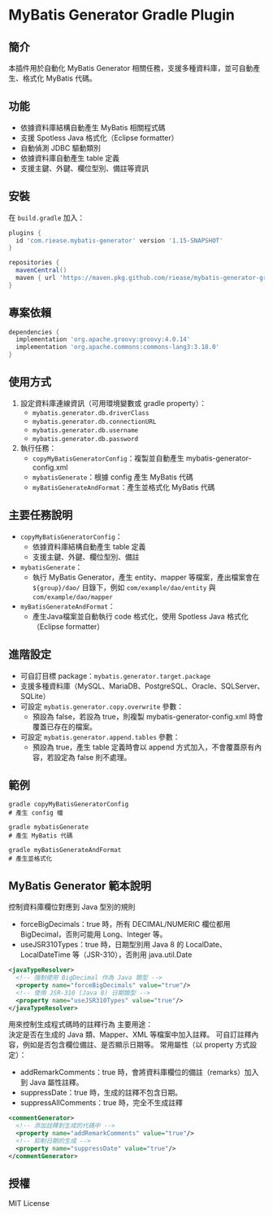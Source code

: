 # MyBatis Generator Gradle Plugin

## 簡介
本插件用於自動化 MyBatis Generator 相關任務，支援多種資料庫，並可自動產生、格式化 MyBatis 代碼。

## 功能
- 依據資料庫結構自動產生 MyBatis 相關程式碼
- 支援 Spotless Java 格式化（Eclipse formatter）
- 自動偵測 JDBC 驅動類別
- 依據資料庫自動產生 table 定義
- 支援主鍵、外鍵、欄位型別、備註等資訊

## 安裝
在 `build.gradle` 加入：

```groovy
plugins {
  id 'com.riease.mybatis-generator' version '1.15-SNAPSHOT'
}

repositories {
  mavenCentral()
  maven { url 'https://maven.pkg.github.com/riease/mybatis-generator-gradle-plugin' }
}
```

## 專案依賴
```groovy
dependencies {
  implementation 'org.apache.groovy:groovy:4.0.14'
  implementation 'org.apache.commons:commons-lang3:3.18.0'
}
```

## 使用方式
1. 設定資料庫連線資訊（可用環境變數或 gradle property）：
   - `mybatis.generator.db.driverClass`
   - `mybatis.generator.db.connectionURL`
   - `mybatis.generator.db.username`
   - `mybatis.generator.db.password`
2. 執行任務：
   - `copyMyBatisGeneratorConfig`：複製並自動產生 mybatis-generator-config.xml
   - `mybatisGenerate`：根據 config 產生 MyBatis 代碼
   - `myBatisGenerateAndFormat`：產生並格式化 MyBatis 代碼

## 主要任務說明
- `copyMyBatisGeneratorConfig`：
  - 依據資料庫結構自動產生 table 定義
  - 支援主鍵、外鍵、欄位型別、備註
- `mybatisGenerate`：
  - 執行 MyBatis Generator，產生 entity、mapper 等檔案，產出檔案會在 `${group}/dao/` 目錄下，例如 `com/example/dao/entity` 與 `com/example/dao/mapper` 
- `myBatisGenerateAndFormat`：
  - 產生Java檔案並自動執行 code 格式化，使用 Spotless Java 格式化（Eclipse formatter）

## 進階設定
- 可自訂目標 package：`mybatis.generator.target.package`
- 支援多種資料庫（MySQL、MariaDB、PostgreSQL、Oracle、SQLServer、SQLite）
- 可設定 `mybatis.generator.copy.overwrite` 參數：
  - 預設為 false，若設為 true，則複製 mybatis-generator-config.xml 時會覆蓋已存在的檔案。
- 可設定 `mybatis.generator.append.tables` 參數：
  - 預設為 true，產生 table 定義時會以 append 方式加入，不會覆蓋原有內容，若設定為 false 則不處理。

## 範例
```shell
gradle copyMyBatisGeneratorConfig
# 產生 config 檔

gradle mybatisGenerate
# 產生 MyBatis 代碼

gradle myBatisGenerateAndFormat
# 產生並格式化
```

## MyBatis Generator 範本說明

控制資料庫欄位對應到 Java 型別的規則
* forceBigDecimals：true 時，所有 DECIMAL/NUMERIC 欄位都用 BigDecimal，否則可能用 Long、Integer 等。
* useJSR310Types：true 時，日期型別用 Java 8 的 LocalDate、LocalDateTime 等（JSR-310），否則用 java.util.Date

```xml
<javaTypeResolver>
  <!-- 強制使用 BigDecimal 作為 Java 類型 -->
  <property name="forceBigDecimals" value="true"/>
  <!-- 使用 JSR-310 (Java 8) 日期類型 -->
  <property name="useJSR310Types" value="true"/>
</javaTypeResolver>
```

用來控制生成程式碼時的註釋行為
主要用途：  
決定是否在生成的 Java 類、Mapper、XML 等檔案中加入註釋。
可自訂註釋內容，例如是否包含欄位備註、是否顯示日期等。
常用屬性（以 property 方式設定）：
* addRemarkComments：true 時，會將資料庫欄位的備註（remarks）加入到 Java 屬性註釋。
* suppressDate：true 時，生成的註釋不包含日期。
* suppressAllComments：true 時，完全不生成註釋  

```xml
<commentGenerator>
  <!-- 添加註釋到生成的代碼中 -->
  <property name="addRemarkComments" value="true"/>
  <!-- 抑制日期的生成 -->
  <property name="suppressDate" value="true"/>
</commentGenerator>
```


## 授權
MIT License
